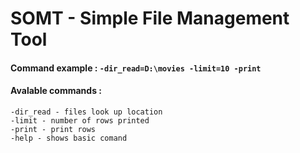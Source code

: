 # SOMT - Simple File Management Tool

#### Command example : `-dir_read=D:\movies -limit=10 -print`
#### Avalable commands : 
```
-dir_read - files look up location
-limit - number of rows printed
-print - print rows
-help - shows basic comand
```